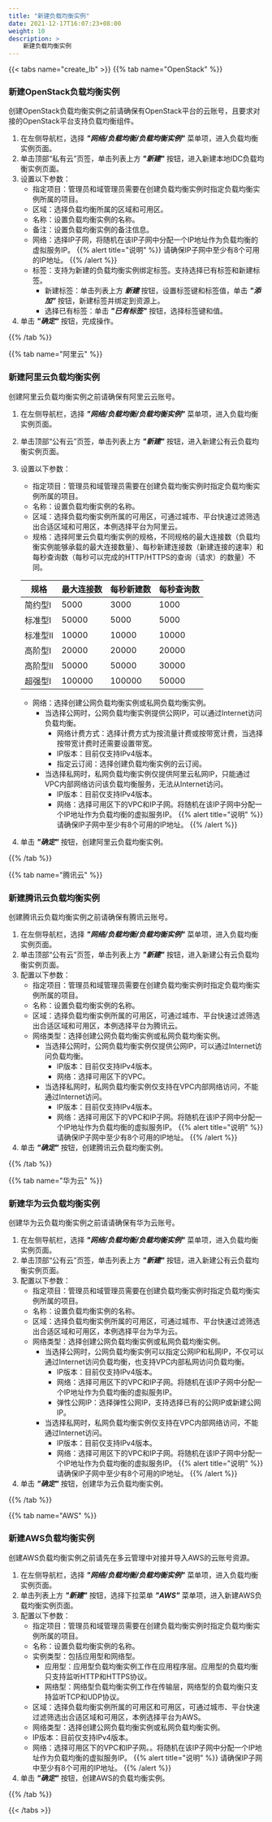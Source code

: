 ```yaml
---
title: "新建负载均衡实例"
date: 2021-12-17T16:07:23+08:00
weight: 10
description: >
    新建负载均衡实例
---
```



{{< tabs name="create_lb" >}}
{{% tab name="OpenStack" %}}

### 新建OpenStack负载均衡实例

创建OpenStack负载均衡实例之前请确保有OpenStack平台的云账号，且要求对接的OpenStack平台支持负载均衡组件。

1. 在左侧导航栏，选择 **_"网络/负载均衡/负载均衡实例"_** 菜单项，进入负载均衡实例页面。
2. 单击顶部“私有云”页签，单击列表上方 **_"新建"_** 按钮，进入新建本地IDC负载均衡实例页面。
2. 设置以下参数：
    - 指定项目：管理员和域管理员需要在创建负载均衡实例时指定负载均衡实例所属的项目。
    - 区域：选择负载均衡所属的区域和可用区。
    - 名称：设置负载均衡实例的名称。
    - 备注：设置负载均衡实例的备注信息。
    - 网络：选择IP子网，将随机在该IP子网中分配一个IP地址作为负载均衡的虚拟服务IP。
{{% alert title="说明" %}}
请确保IP子网中至少有8个可用的IP地址。
{{% /alert %}}
    - 标签：支持为新建的负载均衡实例绑定标签。支持选择已有标签和新建标签。
        - 新建标签：单击列表上方 **_新建_** 按钮，设置标签键和标签值，单击 **_"添加"_** 按钮，新建标签并绑定到资源上。
        - 选择已有标签：单击 **_"已有标签"_** 按钮，选择标签键和值。
3. 单击 **_"确定"_** 按钮，完成操作。

{{% /tab %}}

{{% tab name="阿里云" %}}

### 新建阿里云负载均衡实例

创建阿里云负载均衡实例之前请确保有阿里云云账号。

1. 在左侧导航栏，选择 **_"网络/负载均衡/负载均衡实例"_** 菜单项，进入负载均衡实例页面。
2. 单击顶部“公有云”页签，单击列表上方 **_"新建"_** 按钮，进入新建公有云负载均衡实例页面。
2. 设置以下参数：
    - 指定项目：管理员和域管理员需要在创建负载均衡实例时指定负载均衡实例所属的项目。
    - 名称：设置负载均衡实例的名称。
    - 区域：选择负载均衡实例所属的可用区，可通过城市、平台快速过滤筛选出合适区域和可用区，本例选择平台为阿里云。
    - 规格：选择阿里云负载均衡实例的规格，不同规格的最大连接数（负载均衡实例能够承载的最大连接数量）、每秒新建连接数（新建连接的速率）和每秒查询数（每秒可以完成的HTTP/HTTPS的查询（请求）的数量）不同。
  
    |规格|最大连接数|每秒新建数|每秒查询数|
    |---| ---| ---| ---|
    |简约型I|5000|3000|1000|
    |标准型I|50000|5000|5000|
    |标准型II|10000|10000|10000|
    |高阶型I|20000|20000|20000|
    |高阶型II|50000|50000|30000|
    |超强型I|100000|100000|50000|

    - 网络：选择创建公网负载均衡实例或私网负载均衡实例。
        - 当选择公网时，公网负载均衡实例提供公网IP，可以通过Internet访问负载均衡。
            - 网络计费方式：选择计费方式为按流量计费或按带宽计费，当选择按带宽计费时还需要设置带宽。
            - IP版本：目前仅支持IPv4版本。
            - 指定云订阅：选择创建负载均衡实例的云订阅。
        - 当选择私网时，私网负载均衡实例仅提供阿里云私网IP，只能通过VPC内部网络访问该负载均衡服务，无法从Internet访问。
            - IP版本：目前仅支持IPv4版本。
            - 网络：选择可用区下的VPC和IP子网。将随机在该IP子网中分配一个IP地址作为负载均衡的虚拟服务IP。
{{% alert title="说明" %}}
请确保IP子网中至少有8个可用的IP地址。
{{% /alert %}}
3. 单击 **_"确定"_** 按钮，创建阿里云负载均衡实例。

{{% /tab %}}

{{% tab name="腾讯云" %}}

### 新建腾讯云负载均衡实例

创建腾讯云负载均衡实例之前请确保有腾讯云账号。
    
1. 在左侧导航栏，选择 **_"网络/负载均衡/负载均衡实例"_** 菜单项，进入负载均衡实例页面。
2. 单击顶部“公有云”页签，单击列表上方 **_"新建"_** 按钮，进入新建公有云负载均衡实例页面。
2. 配置以下参数：
    - 指定项目：管理员和域管理员需要在创建负载均衡实例时指定负载均衡实例所属的项目。
    - 名称：设置负载均衡实例的名称。
    - 区域：选择负载均衡实例所属的可用区，可通过城市、平台快速过滤筛选出合适区域和可用区，本例选择平台为腾讯云。 
    - 网络类型：选择创建公网负载均衡实例或私网负载均衡实例。
        - 当选择公网时，公网负载均衡实例仅提供公网IP，可以通过Internet访问负载均衡。
            - IP版本：目前仅支持IPv4版本。
            - 网络：选择可用区下的VPC。 
        - 当选择私网时，私网负载均衡实例仅支持在VPC内部网络访问，不能通过Internet访问。
            - IP版本：目前仅支持IPv4版本。
            - 网络：选择可用区下的VPC和IP子网。将随机在该IP子网中分配一个IP地址作为负载均衡的虚拟服务IP。
{{% alert title="说明" %}}
请确保IP子网中至少有8个可用的IP地址。
{{% /alert %}}
3. 单击 **_"确定"_** 按钮，创建腾讯云负载均衡实例。

{{% /tab %}}

{{% tab name="华为云" %}}

### 新建华为云负载均衡实例

创建华为云负载均衡实例之前请请确保有华为云账号。

1. 在左侧导航栏，选择 **_"网络/负载均衡/负载均衡实例"_** 菜单项，进入负载均衡实例页面。
2. 单击顶部“公有云”页签，单击列表上方 **_"新建"_** 按钮，进入新建公有云负载均衡实例页面。
2. 配置以下参数：
    - 指定项目：管理员和域管理员需要在创建负载均衡实例时指定负载均衡实例所属的项目。
    - 名称：设置负载均衡实例的名称。
    - 区域：选择负载均衡实例所属的可用区，可通过城市、平台快速过滤筛选出合适区域和可用区，本例选择平台为华为云。
    - 网络类型：选择创建公网负载均衡实例或私网负载均衡实例。
        - 当选择公网时，公网负载均衡实例可以指定公网IP和私网IP，不仅可以通过Internet访问负载均衡，也支持VPC内部私网访问负载均衡。
            - IP版本：目前仅支持IPv4版本。
            - 网络：选择可用区下的VPC和IP子网。将随机在该IP子网中分配一个IP地址作为负载均衡的虚拟服务IP。
            - 弹性公网IP：选择弹性公网IP，支持选择已有的公网IP或新建公网IP。
        - 当选择私网时，私网负载均衡实例仅支持在VPC内部网络访问，不能通过Internet访问。
            - IP版本：目前仅支持IPv4版本。
            - 网络：选择可用区下的VPC和IP子网。将随机在该IP子网中分配一个IP地址作为负载均衡的虚拟服务IP。
{{% alert title="说明" %}}
请确保IP子网中至少有8个可用的IP地址。
{{% /alert %}}
3. 单击 **_"确定"_** 按钮，创建华为云负载均衡实例。

{{% /tab %}}

{{% tab name="AWS" %}}

### 新建AWS负载均衡实例

创建AWS负载均衡实例之前请先在多云管理中对接并导入AWS的云账号资源。

1. 在左侧导航栏，选择 **_"网络/负载均衡/负载均衡实例"_** 菜单项，进入负载均衡实例页面。
2. 单击列表上方 **_"新建"_** 按钮，选择下拉菜单 **_"AWS"_** 菜单项，进入新建AWS负载均衡实例页面。
2. 配置以下参数：
    - 指定项目：管理员和域管理员需要在创建负载均衡实例时指定负载均衡实例所属的项目。
    - 名称：设置负载均衡实例的名称。
    - 实例类型：包括应用型和网络型。
        - 应用型：应用型负载均衡实例工作在应用程序层。应用型的负载均衡只支持监听HTTP和HTTPS协议。
        - 网络型：网络型负载均衡实例工作在传输层，网络型的负载均衡只支持监听TCP和UDP协议。
    - 区域：选择负载均衡实例所属的可用区和可用区，可通过城市、平台快速过滤筛选出合适区域和可用区，本例选择平台为AWS。
    - 网络类型：选择创建公网负载均衡实例或私网负载均衡实例。
    - IP版本：目前仅支持IPv4版本。
    - 网络：选择可用区下的VPC和IP子网。。将随机在该IP子网中分配一个IP地址作为负载均衡的虚拟服务IP。
{{% alert title="说明" %}}
请确保IP子网中至少有8个可用的IP地址。
{{% /alert %}}
3. 单击 **_"确定"_** 按钮，创建AWS的负载均衡实例。

{{% /tab %}}

{{< /tabs >}}